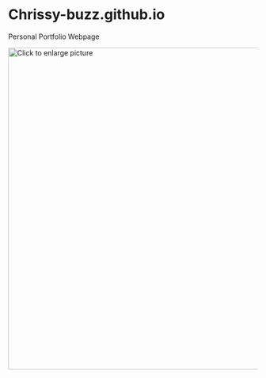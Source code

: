 # Chrissy-buzz.github.io

Personal Portfolio Webpage

<a href="https://drive.google.com/uc?export=view&id=<FILEID>"><img src="https://drive.google.com/file/d/1bg2sE81HhLYSI8u6jiDqFnm9_KKj-CqZ/view?usp=sharing" style="width: 650px; max-width: 100%; height: auto" title="Click to enlarge picture" />
